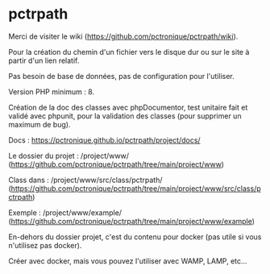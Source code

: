 # pctrpath

Merci de visiter le wiki (https://github.com/pctronique/pctrpath/wiki).

Pour la création du chemin d'un fichier vers le disque dur ou sur le site à partir d'un lien relatif.

Pas besoin de base de données, pas de configuration pour l'utiliser.

Version PHP minimum : 8.

Création de la doc des classes avec phpDocumentor, test unitaire fait et validé avec phpunit, pour la validation des classes (pour supprimer un maximum de bug).

Docs : https://pctronique.github.io/pctrpath/project/docs/

Le dossier du projet : /project/www/ (https://github.com/pctronique/pctrpath/tree/main/project/www)

Class dans : /project/www/src/class/pctrpath/ (https://github.com/pctronique/pctrpath/tree/main/project/www/src/class/pctrpath)

Exemple : /project/www/example/ (https://github.com/pctronique/pctrpath/tree/main/project/www/example)

En-dehors du dossier projet, c'est du contenu pour docker (pas utile si vous n'utilisez pas docker).

Créer avec docker, mais vous pouvez l'utiliser avec WAMP, LAMP, etc...